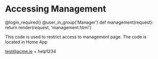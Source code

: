 # Accessing Management

@login\_required() @user\_in\_group('Manager') def management(request): return render(request, 'management.html')

This code is used to restrict access to management page. The code is located in Home App

test@acme.ie + help1234
